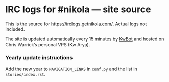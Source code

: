 # IRC logs for \#nikola — site source

This is the source for <https://irclogs.getnikola.com/>.  Actual logs not
included.

The site is updated automatically every 15 minutes by [KwBot](https://chriswarrick.com/kwbot/) and hosted on Chris Warrick’s personal VPS (Kw Arya).

### Yearly update instructions

Add the new year to `NAVIGATION_LINKS` in `conf.py` and the list in `stories/index.rst`.
